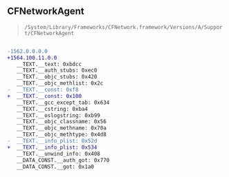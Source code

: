 ## CFNetworkAgent

> `/System/Library/Frameworks/CFNetwork.framework/Versions/A/Support/CFNetworkAgent`

```diff

-1562.0.0.0.0
+1564.100.11.0.0
   __TEXT.__text: 0xbdcc
   __TEXT.__auth_stubs: 0xec0
   __TEXT.__objc_stubs: 0x420
   __TEXT.__objc_methlist: 0x2c
-  __TEXT.__const: 0xf8
+  __TEXT.__const: 0x100
   __TEXT.__gcc_except_tab: 0x634
   __TEXT.__cstring: 0xba4
   __TEXT.__oslogstring: 0xb99
   __TEXT.__objc_classname: 0x56
   __TEXT.__objc_methname: 0x70a
   __TEXT.__objc_methtype: 0x4d8
-  __TEXT.__info_plist: 0x52d
+  __TEXT.__info_plist: 0x534
   __TEXT.__unwind_info: 0x408
   __DATA_CONST.__auth_got: 0x770
   __DATA_CONST.__got: 0x1a0

```
